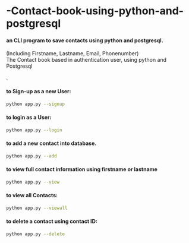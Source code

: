 # -Contact-book-using-python-and-postgresql

#### an CLI program to save contacts using python and postgresql.
(Including Firstname, Lastname, Email, Phonenumber)\
The Contact book based in authentication user, using python and Postgresql


.

#### to Sign-up as a new User:
```bash
python app.py --signup

```
#### to login as a User:
```bash
python app.py --login

```

#### to add a new contact into database.
```bash
python app.py --add
```
  
#### to view full contact information using firstname or lastname
```bash
python app.py --view
```

#### to view all Contacts:
```bash
python app.py --viewall
```

#### to delete a contact using contact ID:
```bash
python app.py --delete
```
